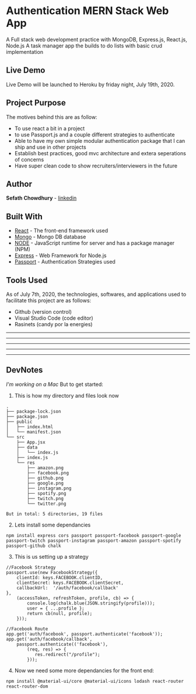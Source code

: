 # Authentication MERN Stack Web App
A Full stack web development practice with MongoDB, Express.js, React.js, Node.js
A task manager app the builds to do lists with basic crud implementation

## Live Demo
Live Demo will be launched to Heroku by friday night, July 19th, 2020. 

## Project Purpose
The motives behind this are as follow:
 - To use react a bit in a project
 - to use Passport.js and a couple different strategies to authenticate
 - Able to have my own simple modular authentication package that I can ship and use in other projects
 - Establish best practices, good mvc architecture and extera seperations of concerns
 - Have super clean code to show recruiters/interviewers in the future

## Author
**Sefath Chowdhury** - [linkedin](https://www.linkedin.com/in/callmesefath/)

## Built With
* [React](https://reactjs.org/) - The front-end framework used
* [Mongo](https://docs.mongodb.com/manual/) - Mongo DB database
* [NODE](https://nodejs.org/en/) - JavaScript runtime for server and has a package manager (NPM)  
* [Express](https://expressjs.com/) - Web Framework for Node.js
* [Passport](http://www.passportjs.org/) - Authentication Strategies used

## Tools Used
As of July 7th, 2020, the technologies, softwares, and applications used to facilitate this project are as follows:
 - Github (version control)
 - Visual Studio Code (code editor)
 - Rasinets (candy por la energies)

------
------
------
------
------

## DevNotes
*I'm working on a Mac*
But to get started: 
1. This is how my directory and files look now
```
.
├── package-lock.json
├── package.json
├── public
│   ├── index.html
│   └── manifest.json
└── src
    ├── App.jsx
    ├── data
    │   └── index.js
    ├── index.js
    └── res
        ├── amazon.png
        ├── facebook.png
        ├── github.png
        ├── google.png
        ├── instagram.png
        ├── spotify.png
        ├── twitch.png
        └── twitter.png

But in total: 5 directories, 19 files
```

2. Lets install some dependancies 
```
npm install express cors passport passport-facebook passport-google passport-twitch passport-instagram passport-amazon passport-spotify passport-github chalk
```

3. This is us setting up a strategy 
```
//Facebook Strategy
passport.use(new FacebookStrategy({
    clientId: keys.FACEBOOK.clientID,
    clientSecret: keys.FACEBOOK.clientSecret,
    callbackUrl:  '/auth/facebook/callback'
},
    (accessToken, refreshToken, profile, cb) => {
        console.log(chalk.blue(JSON.stringify(profile)));
        user = { ...profile };
        return cb(null, profile);
    }));
```
```
//Facebook Route
app.get('auth/facebook', passport.authenticate('facebook'));
app.get('auth/facebook/callback', 
    passport.authenticate(('facebook'),
        (req, res) => {
           res.redirect("/profile");         
        }));
```

4. Now we need some more dependancies for the front end:
```
npm install @material-ui/core @material-ui/icons lodash react-router react-router-dom
```